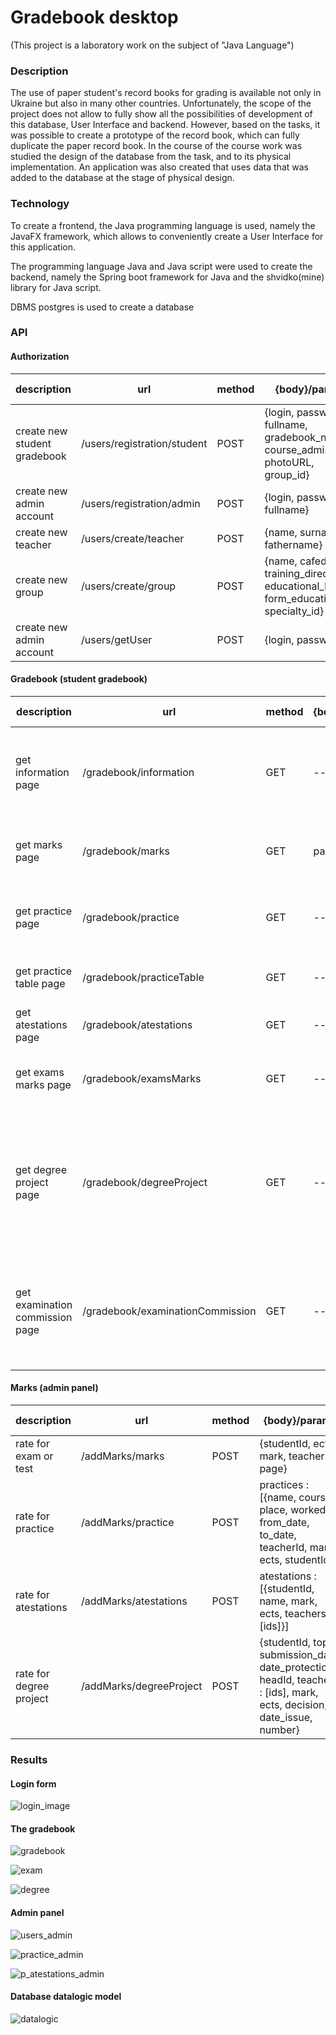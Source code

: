 # Gradebook desktop

(This project is a laboratory work on the subject of "Java Language")

### Description

The use of paper student's record books for grading is available not only in Ukraine but also in many other countries. Unfortunately, the scope of the project does not allow to fully show all the possibilities of development of this database, User Interface and backend. However, based on the tasks, it was possible to create a prototype of the record book, which can fully duplicate the paper record book.
In the course of the course work was studied the design of the database from the task, and to its physical implementation. An application was also created that uses data that was added to the database at the stage of physical design.

### Technology

To create a frontend, the Java programming language is used, namely the JavaFX framework, which allows to conveniently create a User Interface for this application.

The programming language Java and Java script were used to create the backend, namely the Spring boot framework for Java and the shvidko(mine) library for Java script.

DBMS postgres is used to create a database

### API

#### Authorization

description | url | method | {body}/params | need token | result
----|----|--------|-------------|------------|-------
create new student gradebook| /users/registration/student | POST | {login, password, fullname, gradebook_number, course_admission, photoURL, group_id} | YES | ok/error
create new admin account| /users/registration/admin | POST | {login, password, fullname} | YES | ok/error
create new teacher| /users/create/teacher | POST | {name, surname, fathername} | YES | ok/error
create new group| /users/create/group | POST | {name, cafedra, training_direction, educational_level, form_education, specialty_id} | YES | ok/error
create new admin account| /users/getUser | POST | {login, password} | NO | token(ok)/error

#### Gradebook (student gradebook)

description | url | method | {body}/params | need token | result
----|----|--------|-------------|------------|-------
get information page | /gradebook/information | GET | --- | YES | {fullname, gradebook_number, course_admission, date_entry, date_issue, photoURL, group, dean}/error
get marks page | /gradebook/marks | GET | page| YES | marks : [{subject, hours, loans, mark, ects, date, semester, teacher}]/error
get practice page | /gradebook/practice | GET | --- | YES | practices : [{from_date, to_date, teacher, mark, ects, date}]/error
get practice table page | /gradebook/practiceTable | GET | --- | YES | practicesTable : [name, course, place, worked]/error
get atestations page | /gradebook/atestations | GET | --- | YES | atestations : [{date, name}]/error
get exams marks page | /gradebook/examsMarks | GET | --- | YES | examMarks : [{mark, ects, teachers : [{name, surname, fathername}]}]/error
get degree project page | /gradebook/degreeProject | GET | --- | YES | {student_name, topic, submission_date, date_protection, head : {name, surname, fathername}, teachers : [{name, surname, fathername}], mark, ects }/error
get examination commission page | /gradebook/examinationCommission | GET | --- | YES | {decision, head : {name, surname, fathername}, teachers : [{name, surname, fathername}], date_issue, number, studentName, dean}/error

#### Marks (admin panel)

description | url | method | {body}/params | need token | result
----|----|--------|-------------|------------|-------
rate for exam or test | /addMarks/marks | POST | {studentId, ects, mark, teacherId, page} | YES | ok/error
rate for practice | /addMarks/practice | POST | practices : [{name, course, place, worked, from_date, to_date, teacherId, mark, ects, studentId}] | YES | ok/error
rate for atestations | /addMarks/atestations | POST | atestations : [{studentId, name, mark, ects, teachers : [ids]}] | YES | ok/error
rate for degree project | /addMarks/degreeProject | POST | {studentId, topic, submission_date, date_protection, headId, teachers : [ids], mark, ects, decision, date_issue, number} | YES | ok/error


### Results

#### Login form

![login_image](https://github.com/BohdanShmalko/Gradebook-desktop/blob/main/images/login_image.png?raw=true)

#### The gradebook

![gradebook](https://github.com/BohdanShmalko/Gradebook-desktop/blob/main/images/gradebook.png?raw=true)

![exam](https://github.com/BohdanShmalko/Gradebook-desktop/blob/main/images/exam.png?raw=true)

![degree](https://github.com/BohdanShmalko/Gradebook-desktop/blob/main/images/degree.png?raw=true)

#### Admin panel

![users_admin](https://github.com/BohdanShmalko/Gradebook-desktop/blob/main/images/users_admin.png?raw=true)

![practice_admin](https://github.com/BohdanShmalko/Gradebook-desktop/blob/main/images/practice_admin.png?raw=true)

![p_atestations_admin](https://github.com/BohdanShmalko/Gradebook-desktop/blob/main/images/p_atestations_admin.png?raw=true)

#### Database datalogic model

![datalogic](https://github.com/BohdanShmalko/Gradebook-desktop/blob/main/database/datalogicModel.png?raw=true)
